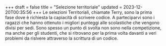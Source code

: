 +++
draft = false
title = "Selezione territoriale"
updated = 2023-12-20T00:35:56
+++
Le selezioni Territoriali, chiamate Terry, sono la prima fase dove è richiesta la capiacità di scrivere codice. 
A parteciparvi sono i ragazzi che hanno ottenuto i migliori punteggi alle scolastiche che vengono divisi per sedi.
Sono spesso un punto di svolta non sono nella competizione, ma anche per gli studenti, che si ritrovano per la prima 
volta davanti a veri problemi da rislvere attraverso la scrittura di un codice.
